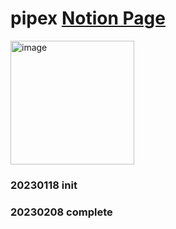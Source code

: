 # pipex [Notion Page](https://nova-cilantro-0ec.notion.site/pipex-0943876114644ca08a34f3b1d2538c5f)

<img width="198" alt="image" src="https://user-images.githubusercontent.com/85754295/219255158-258ca5bc-8bd5-4355-bdab-e4301550a905.png">

### 20230118 init

### 20230208 complete

